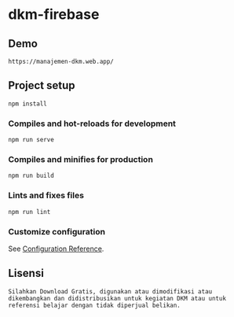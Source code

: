 # dkm-firebase

## Demo
```
https://manajemen-dkm.web.app/
```

## Project setup
```
npm install
```

### Compiles and hot-reloads for development
```
npm run serve
```

### Compiles and minifies for production
```
npm run build
```

### Lints and fixes files
```
npm run lint
```

### Customize configuration
See [Configuration Reference](https://cli.vuejs.org/config/).

## Lisensi
```
Silahkan Download Gratis, digunakan atau dimodifikasi atau dikembangkan dan didistribusikan untuk kegiatan DKM atau untuk referensi belajar dengan tidak diperjual belikan.
```
